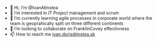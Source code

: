 - 👋 Hi, I’m @IvanAtInstea
- 👀 I’m interested in IT Project management and scrum
- 🌱 I’m currently learning agile processes in corporate world where the team is geoprahically split on three different continents
- 💞️ I’m looking to collaborate on FranklinCovey effectivness 
- 📫 How to reach me ivan.duris@instea.sk
